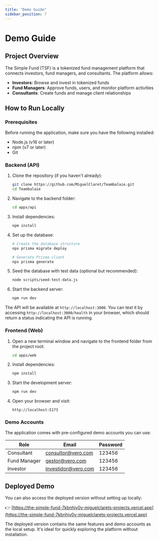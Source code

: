 ```yaml
---
title: "Demo Guide"
sidebar_position: 7
---
```


# Demo Guide

## Project Overview

The Simple Fund (TSF) is a tokenized fund management platform that connects investors, fund managers, and consultants. The platform allows:

- **Investors**: Browse and invest in tokenized funds
- **Fund Managers**: Approve funds, users, and monitor platform activities
- **Consultants**: Create funds and manage client relationships

## How to Run Locally

### Prerequisites

Before running the application, make sure you have the following installed:
- Node.js (v16 or later)
- npm (v7 or later)
- Git

### Backend (API)

1. Clone the repository (if you haven't already):
   ```bash
   git clone https://github.com/MiguelClaret/Teambalaie.git
   cd Teambalaie
   ```

2. Navigate to the backend folder:
   ```bash
   cd apps/api
   ```

3. Install dependencies:
   ```bash
   npm install
   ```

4. Set up the database:
   ```bash
   # Create the database structure
   npx prisma migrate deploy
   
   # Generate Prisma client
   npx prisma generate
   ```

5. Seed the database with test data (optional but recommended):
   ```bash
   node scripts/seed-test-data.js
   ```

6. Start the backend server:
   ```bash
   npm run dev
   ```

The API will be available at `http://localhost:3000`. You can test it by accessing `http://localhost:3000/health` in your browser, which should return a status indicating the API is running.

### Frontend (Web)

1. Open a new terminal window and navigate to the frontend folder from the project root:
   ```bash
   cd apps/web
   ```

2. Install dependencies:
   ```bash
   npm install
   ```

3. Start the development server:
   ```bash
   npm run dev
   ```

4. Open your browser and visit:
   ```
   http://localhost:5173
   ```

### Demo Accounts

The application comes with pre-configured demo accounts you can use:

| Role | Email | Password |
|------|-------|----------|
| Consultant | consultor@vero.com | 123456 |
| Fund Manager | gestor@vero.com | 123456 |
| Investor | investidor@vero.com | 123456 |

## Deployed Demo

You can also access the deployed version without setting up locally:

👉 [https://the-simple-fund-7kbnhjy0v-miguelclarets-projects.vercel.app](https://the-simple-fund-7kbnhjy0v-miguelclarets-projects.vercel.app)

The deployed version contains the same features and demo accounts as the local setup. It's ideal for quickly exploring the platform without installation.